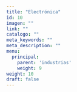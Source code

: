 ```yaml
---
title: "Electrónica"
id: 10
imagen: ""
link: ""
catalogo: ""
meta_keywords: ""
meta_description: ""
menu:
  principal:
    parent: 'industrias'
    weight: 9
weight: 10
draft: false
---
```

